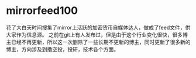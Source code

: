 # mirrorfeed100
花了大白天时间搜集了mirror上活跃的加密货币自媒体达人，做成了feed文件，供大家作为信息源。
之前在git上有人发布过，但是由于这个行业变化很快，很多博主已经不再更新，所以这一次删除了一些长期不更新的博主，同时更新了很多新的博主，方向涉及到撸空投，投研，技术各个方面。

